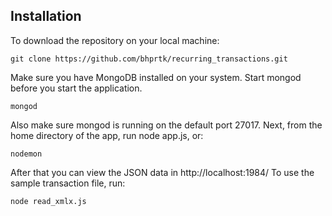 ## Installation
To download the repository on your local machine:

    git clone https://github.com/bhprtk/recurring_transactions.git
Make sure you have MongoDB installed on your system. Start mongod before you start the application.

    mongod
Also make sure mongod is running on the default port 27017.
Next, from the home directory of the app, run node app.js, or:

    nodemon
After that you can view the JSON data in http://localhost:1984/
To use the sample transaction file, run:

    node read_xmlx.js
